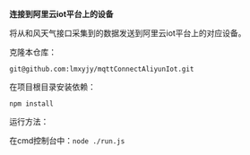**连接到阿里云iot平台上的设备**

将从和风天气接口采集到的数据发送到阿里云iot平台上的对应设备。

克隆本仓库：

`git@github.com:lmxyjy/mqttConnectAliyunIot.git`

在项目根目录安装依赖：

`npm install`

运行方法：

在cmd控制台中：`node ./run.js`